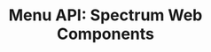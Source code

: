 ---
layout: api.njk
title: 'Menu API: Spectrum Web Components'
displayName: Menu
componentName: menu
componentHeading: sp-menu
tags:
- component-api
---